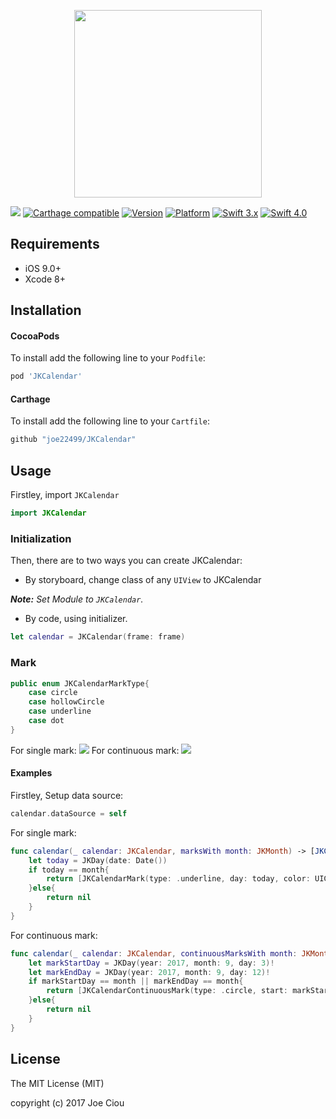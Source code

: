 <p align="center"><img src="https://cdn.rawgit.com/ex780306/JKCalendar/afdd9047/Resources/JKCalendar.png" width="300">

![](https://travis-ci.org/JoeCiou/JKCalendar.svg?branch=master)
[![Carthage compatible](https://img.shields.io/badge/Carthage-compatible-4BC51D.svg?style=flat)](https://github.com/Carthage/Carthage)
[![Version](https://img.shields.io/cocoapods/v/JKCalendar.svg)](http://cocoadocs.org/docsets/JKCalendar)
[![Platform](https://img.shields.io/cocoapods/p/JKCalendar.svg)](http://cocoadocs.org/docsets/JKCalendar)
[![Swift 3.x](https://img.shields.io/badge/Swift-3.x-orange.svg?style=flat)](https://swift.org/)
[![Swift 4.0](https://img.shields.io/badge/Swift-4.0-orange.svg?style=flat)](https://swift.org/)
## Requirements
- iOS 9.0+
- Xcode 8+

## Installation
#### CocoaPods
To install add the following line to your `Podfile`:
```ruby
pod 'JKCalendar'
```

#### Carthage
To install add the following line to your `Cartfile`:
```ruby
github "joe22499/JKCalendar"
```

## Usage

Firstley, import `JKCalendar`
```swift
import JKCalendar
```

### Initialization
Then, there are to two ways you can create JKCalendar:
- By storyboard, change class of any `UIView` to JKCalendar

_**Note:** Set Module to `JKCalendar`._

- By code, using initializer.
```swift
let calendar = JKCalendar(frame: frame)
```

### Mark
```swift
public enum JKCalendarMarkType{
    case circle
    case hollowCircle
    case underline
    case dot
}
```
For single mark:
<img src="https://cdn.rawgit.com/Joe22499/JKCalendar/3de876ad/Resources/mark_type_single.png">
For continuous mark:
<img src="https://cdn.rawgit.com/Joe22499/JKCalendar/3de876ad/Resources/mark_type_continuous.png">

#### Examples
Firstley, Setup data source:
```swift
calendar.dataSource = self
```
For single mark:
```swift
func calendar(_ calendar: JKCalendar, marksWith month: JKMonth) -> [JKCalendarMark]? {
    let today = JKDay(date: Date())
    if today == month{
        return [JKCalendarMark(type: .underline, day: today, color: UIColor.red)]
    }else{
        return nil
    }
}
```
For continuous mark:
```swift
func calendar(_ calendar: JKCalendar, continuousMarksWith month: JKMonth) -> [JKCalendarContinuousMark]?{
    let markStartDay = JKDay(year: 2017, month: 9, day: 3)!
    let markEndDay = JKDay(year: 2017, month: 9, day: 12)!
    if markStartDay == month || markEndDay == month{
        return [JKCalendarContinuousMark(type: .circle, start: markStartDay, end: markEndDay, color: UIColor.red)]
    }else{
        return nil
    }
}
```

## License
The MIT License (MIT)

copyright (c) 2017 Joe Ciou


